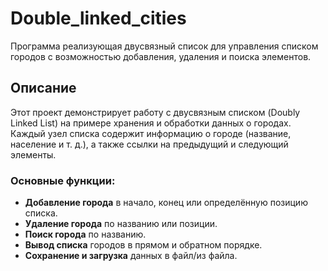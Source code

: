 # Double_linked_cities

Программа реализующая двусвязный список для управления списком городов с возможностью добавления, удаления и поиска элементов.

## Описание

Этот проект демонстрирует работу с двусвязным списком (Doubly Linked List) на примере хранения и обработки данных о городах. Каждый узел списка содержит информацию о городе (название, население и т. д.), а также ссылки на предыдущий и следующий элементы.

### Основные функции:
- **Добавление города** в начало, конец или определённую позицию списка.
- **Удаление города** по названию или позиции.
- **Поиск города** по названию.
- **Вывод списка** городов в прямом и обратном порядке.
- **Сохранение и загрузка** данных в файл/из файла.
